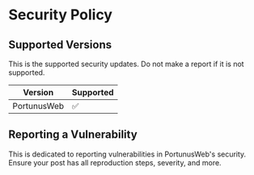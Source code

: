 # Security Policy

## Supported Versions

This is the supported security updates. Do not make a report if it is not supported.

| Version       | Supported          |
| ------------- | ------------------ |
| PortunusWeb   | :white_check_mark: |

## Reporting a Vulnerability

This is dedicated to reporting vulnerabilities in PortunusWeb's security.
Ensure your post has all reproduction steps, severity, and more.
